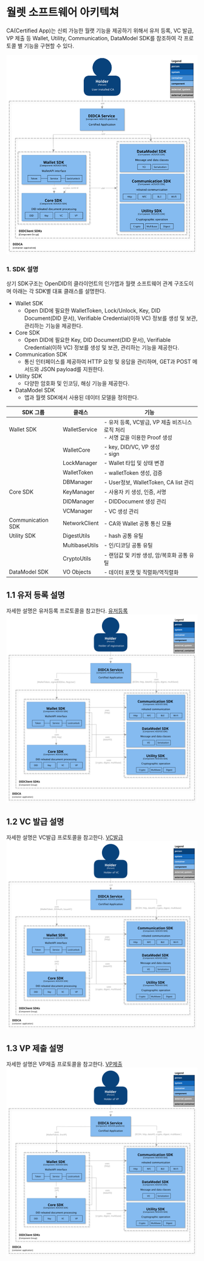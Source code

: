 <!-- Individual documents may be merged in the future, so the table of contents is not used. -->

# 월렛 소프트웨어 아키텍쳐
CA(Certified App)는 신뢰 가능한 월랫 기능을 제공하기 위해서 유저 등록, VC 발급, VP 제출 등 Wallet, Utility, Communication, DataModel SDK를 참조하여 각 프로토콜 별 기능을 구현할 수 있다.

![wallet_sw_archetecture](./images/wallet_sw_architecture.svg)

### 1. SDK 설명
상기 SDK구조는 OpenDID의 클라이언트의 인가앱과 월랫 소프트웨어 관계 구조도이며 아래는 각 SDK별 대표 클래스를 설명한다.

- Wallet SDK
  - Open DID에 필요한 WalletToken, Lock/Unlock, Key, DID Document(DID 문서), Verifiable Credential(이하 VC) 정보를 생성 및 보관, 관리하는 기능을 제공한다.
- Core SDK
  - Open DID에 필요한 Key, DID Document(DID 문서), Verifiable Credential(이하 VC) 정보를 생성 및 보관, 관리하는 기능을 제공한다.
- Communication SDK
  - 통신 인터페이스를 제공하여 HTTP 요청 및 응답을 관리하며, GET과 POST 메서드와 JSON payload를 지원한다.
- Utility SDK
  - 다양한 암호화 및 인코딩, 해싱 기능을 제공한다.
- DataModel SDK
  - 앱과 월렛 SDK에서 사용된 데이터 모델을 정의한다.

| SDK 그룹          | 클래스          | 기능                                                       |
|---------------------|------------------|----------------------------------------------------------------|
| Wallet SDK       | WalletService     | - 유저 등록, VC발급, VP 제출 비즈니스 로직 처리<br>- 서명 값을 이용한 Proof 생성 |
|                     | WalletCore        | - key, DID/VC, VP 생성<br>- sign                             |
|                     | LockManager       | - Wallet 타입 및 상태 변경                                   |
|                     | WalletToken       | - walletToken 생성, 검증                                      |
|                     | DBManager         | - User정보, WalletToken, CA list 관리                        |
| Core SDK      | KeyManager        | - 사용자 키 생성, 인증, 서명                                  |
|                     | DIDManager        | - DIDDocument 생성 관리                                       |
|                     | VCManager         | - VC 생성 관리                                               |
| Communication SDK   | NetworkClient     | - CA와 Wallet 공통 통신 모듈                                  |
| Utility SDK         | DigestUtils       | - hash 공통 유틸                                             |
|                     | MultibaseUtils    | - 인/디코딩 공통 유틸                                        |
|                     | CryptoUtils       | - 랜덤값 및 키쌍 생성, 암/복호화 공통 유틸                  |
| DataModel SDK       | VO Objects        | - 데이터 포맷 및 직렬화/역직렬화                              |



## 1.1 유저 등록 설명
자세한 설명은 유저등록 프로토콜을 참고한다. [유저등록](./User%20Registration_ko.md)
![wallet_sw_archetecture](./images/wallet_sw_architecture_reg_user.svg)
## 1.2 VC 발급 설명
자세한 설명은 VC발급 프로토콜을 참고한다. [VC발급](./VC%20Issuance_ko.md)
![wallet_sw_archetecture](./images/wallet_sw_architecture_issue_vc.svg)
## 1.3 VP 제출 설명
자세한 설명은 VP제출 프로토콜을 참고한다. [VP제출](./Presentation%20of%20VP_ko.md)
![wallet_sw_archetecture](./images/wallet_sw_architecture_submit_vp.svg)
<br>
